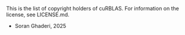 This is the list of copyright holders of cuRBLAS.
For information on the license, see LICENSE.md.

* Soran Ghaderi, 2025
